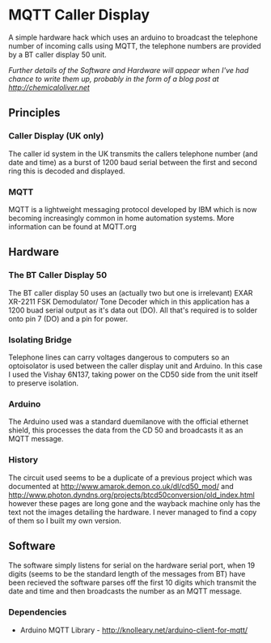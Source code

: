 # MQTT Caller Display

A simple hardware hack which uses an arduino to broadcast the telephone number of incoming calls using MQTT, the telephone numbers are provided by a BT caller display 50 unit.

*Further details of the Software and Hardware will appear when I've had chance to write them up, probably in the form of a blog post at http://chemicaloliver.net*

## Principles 

### Caller Display (UK only)
The caller id system in the UK transmits the callers telephone number (and date and time) as a burst of 1200 baud serial between the first and second ring this is decoded and displayed.

### MQTT

MQTT is a lightweight messaging protocol developed by IBM which is now becoming increasingly common in home automation systems. More information can be found at MQTT.org

## Hardware

### The BT Caller Display 50
The BT caller display 50 uses an (actually two but one is irrelevant) EXAR XR-2211 FSK Demodulator/ Tone Decoder which in this application has a 1200 buad serial output as it's data out (DO). All that's required is to solder onto pin 7 (DO) and a pin for power.

### Isolating Bridge

Telephone lines can carry voltages dangerous to computers so an optoisolator is used between the caller display unit and Arduino. In this case I used the Vishay 6N137, taking power on the CD50 side from the unit itself to preserve isolation.

### Arduino

The Arduino used was a standard duemilanove with the official ethernet shield, this processes the data from the CD 50 and broadcasts it as an MQTT message.

###  History

The circuit used seems to be a duplicate of a previous project which was documented at http://www.amarok.demon.co.uk/dl/cd50_mod/ and http://www.photon.dyndns.org/projects/btcd50conversion/old_index.html however these pages are long gone and the wayback machine only has the text not the images detailing the hardware. I never managed to find a copy of them so I built my own version.

## Software

The software simply listens for serial on the hardware serial port, when 19 digits (seems to be the standard length of the messages from BT) have been recieved the software parses off the first 10 digits which transmit the date and time and then broadcasts the number as an MQTT message.

### Dependencies

* Arduino MQTT Library - http://knolleary.net/arduino-client-for-mqtt/
